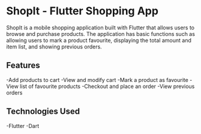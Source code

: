 # ShopIt - Flutter Shopping App
ShopIt is a mobile shopping application built with Flutter that allows users to browse and purchase products. The application has basic functions such as allowing users to mark a product favourite, displaying the total amount and item list, and showing previous orders.

## Features
-Add products to cart
-View and modify cart
-Mark a product as favourite
-View list of favourite products
-Checkout and place an order
-View previous orders

## Technologies Used
-Flutter
-Dart

